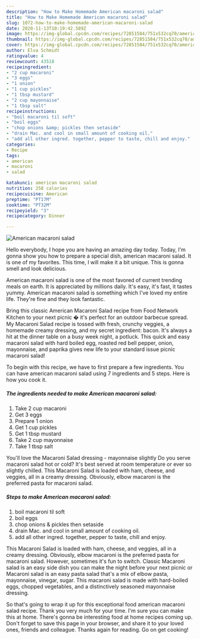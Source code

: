 ```yaml
---
description: "How to Make Homemade American macaroni salad"
title: "How to Make Homemade American macaroni salad"
slug: 1072-how-to-make-homemade-american-macaroni-salad
date: 2020-11-13T10:19:42.589Z
image: https://img-global.cpcdn.com/recipes/72851584/751x532cq70/american-macaroni-salad-recipe-main-photo.jpg
thumbnail: https://img-global.cpcdn.com/recipes/72851584/751x532cq70/american-macaroni-salad-recipe-main-photo.jpg
cover: https://img-global.cpcdn.com/recipes/72851584/751x532cq70/american-macaroni-salad-recipe-main-photo.jpg
author: Elva Schmidt
ratingvalue: 4
reviewcount: 43518
recipeingredient:
- "2 cup macaroni"
- "3 eggs"
- "1 onion"
- "1 cup pickles"
- "1 tbsp mustard"
- "2 cup mayonnaise"
- "1 tbsp salt"
recipeinstructions:
- "boil macaroni til soft"
- "boil eggs"
- "chop onions &amp; pickles then setaside"
- "drain Mac. and cool in small amount of cooking oil."
- "add all other ingred. together, pepper to taste, chill and enjoy."
categories:
- Recipe
tags:
- american
- macaroni
- salad

katakunci: american macaroni salad 
nutrition: 258 calories
recipecuisine: American
preptime: "PT17M"
cooktime: "PT32M"
recipeyield: "3"
recipecategory: Dinner

---
```



![American macaroni salad](https://img-global.cpcdn.com/recipes/72851584/751x532cq70/american-macaroni-salad-recipe-main-photo.jpg)

Hello everybody, I hope you are having an amazing day today. Today, I'm gonna show you how to prepare a special dish, american macaroni salad. It is one of my favorites. This time, I will make it a bit unique. This is gonna smell and look delicious.

American macaroni salad is one of the most favored of current trending meals on earth. It is appreciated by millions daily. It's easy, it's fast, it tastes yummy. American macaroni salad is something which I've loved my entire life. They're fine and they look fantastic.

Bring this classic American Macaroni Salad recipe from Food Network Kitchen to your next picnic � it&#39;s perfect for an outdoor barbecue spread. My Macaroni Salad recipe is tossed with fresh, crunchy veggies, a homemade creamy dressing, and my secret ingredient: bacon. It&#39;s always a hit at the dinner table on a busy week night, a potluck. This quick and easy macaroni salad with hard boiled egg, roasted red bell pepper, onion, mayonnaise, and paprika gives new life to your standard issue picnic macaroni salad!


To begin with this recipe, we have to first prepare a few ingredients. You can have american macaroni salad using 7 ingredients and 5 steps. Here is how you cook it.

<!--inarticleads1-->

##### The ingredients needed to make American macaroni salad:

1. Take 2 cup macaroni
1. Get 3 eggs
1. Prepare 1 onion
1. Get 1 cup pickles
1. Get 1 tbsp mustard
1. Take 2 cup mayonnaise
1. Take 1 tbsp salt


You&#39;ll love the Macaroni Salad dressing - mayonnaise slightly Do you serve macaroni salad hot or cold? It&#39;s best served at room temperature or ever so slightly chilled. This Macaroni Salad is loaded with ham, cheese, and veggies, all in a creamy dressing. Obviously, elbow macaroni is the preferred pasta for macaroni salad. 

<!--inarticleads2-->

##### Steps to make American macaroni salad:

1. boil macaroni til soft
1. boil eggs
1. chop onions &amp; pickles then setaside
1. drain Mac. and cool in small amount of cooking oil.
1. add all other ingred. together, pepper to taste, chill and enjoy.


This Macaroni Salad is loaded with ham, cheese, and veggies, all in a creamy dressing. Obviously, elbow macaroni is the preferred pasta for macaroni salad. However, sometimes it&#39;s fun to switch. Classic Macaroni salad is an easy side dish you can make the night before your next picnic or Macaroni salad is an easy pasta salad that&#39;s a mix of elbow pasta, mayonnaise, vinegar, sugar. This macaroni salad is made with hard-boiled eggs, chopped vegetables, and a distinctively seasoned mayonnaise dressing. 

So that's going to wrap it up for this exceptional food american macaroni salad recipe. Thank you very much for your time. I'm sure you can make this at home. There's gonna be interesting food at home recipes coming up. Don't forget to save this page in your browser, and share it to your loved ones, friends and colleague. Thanks again for reading. Go on get cooking!
